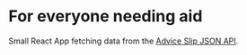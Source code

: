
# For everyone needing aid

Small React App fetching data from the [Advice Slip JSON API](https://api.adviceslip.com/).
